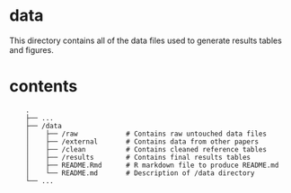 
<!-- README.md is generated from README.Rmd. Please edit that file -->

# data

This directory contains all of the data files used to generate results
tables and figures.

# contents

``` 
    .
    ├── ...
    ├── /data
    │    ├── /raw            # Contains raw untouched data files
    │    ├── /external       # Contains data from other papers
    │    ├── /clean          # Contains cleaned reference tables
    │    ├── /results        # Contains final results tables
    │    ├── README.Rmd      # R markdown file to produce README.md
    │    └── README.md       # Description of /data directory
    └── ...
```
